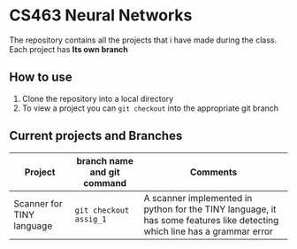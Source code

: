 # CS463 Neural Networks

The repository contains all the projects that i have made during the class. Each project has **Its own branch** 

## How to use
1. Clone the repository into a local directory
2. To view a project you can `git checkout` into the appropriate git branch


## Current projects and Branches

Project | branch name and git command| Comments 
--- | --- | ---
Scanner for TINY language | `git checkout assig_1` | A scanner implemented in python for the TINY language, it has some features like detecting which line has a grammar error
